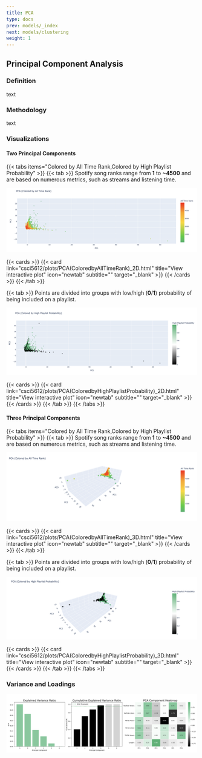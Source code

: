 ```yaml
---
title: PCA
type: docs
prev: models/_index
next: models/clustering
weight: 1
---
```


## Principal Component Analysis

### Definition

text

### Methodology

text

### Visualizations

#### Two Principal Components

{{< tabs items="Colored by All Time Rank,Colored by High Playlist Probability" >}}
  {{< tab >}}
  Spotify song ranks range from **1** to **~4500** and are based on numerous metrics, such as streams and listening time.

  ![PCA(ColoredbyAllTimeRank)_2D](images/pca/PCA(ColoredbyAllTimeRank)_2D.png)

  {{< cards >}}
    {{< card link="csci5612/plots/PCA(ColoredbyAllTimeRank)_2D.html" title="View interactive plot" icon="newtab" subtitle="" target="_blank" >}}
  {{< /cards >}}
  {{< /tab >}}

  {{< tab >}}
  Points are divided into groups with low/high (**0**/**1**) probability of being included on a playlist.

  ![PCA(ColoredbyHighPlaylistProbability)_2D](images/pca/PCA(ColoredbyHighPlaylistProbability)_2D.png)

  {{< cards >}}
    {{< card link="csci5612/plots/PCA(ColoredbyHighPlaylistProbability)_2D.html" title="View interactive plot" icon="newtab" subtitle="" target="_blank" >}}
  {{< /cards >}}
  {{< /tab >}}
{{< /tabs >}}

#### Three Principal Components

{{< tabs items="Colored by All Time Rank,Colored by High Playlist Probability" >}}
  {{< tab >}}
  Spotify song ranks range from **1** to **~4500** and are based on numerous metrics, such as streams and listening time.

  ![PCA(ColoredbyAllTimeRank)_3D](images/pca/PCA(ColoredbyAllTimeRank)_3D.png)

  {{< cards >}}
    {{< card link="csci5612/plots/PCA(ColoredbyAllTimeRank)_3D.html" title="View interactive plot" icon="newtab" subtitle="" target="_blank" >}}
  {{< /cards >}}
  {{< /tab >}}

  {{< tab >}}
  Points are divided into groups with low/high (**0**/**1**) probability of being included on a playlist.

  ![PCA(ColoredbyHighPlaylistProbability)_3D](images/pca/PCA(ColoredbyHighPlaylistProbability)_3D.png)

  {{< cards >}}
    {{< card link="csci5612/plots/PCA(ColoredbyHighPlaylistProbability)_3D.html" title="View interactive plot" icon="newtab" subtitle="" target="_blank" >}}
  {{< /cards >}}
  {{< /tab >}}
{{< /tabs >}}

### Variance and Loadings

![EVR_CUMEVR_Loadings](images/pca/EVR_CUMEVR_Loadings.png)